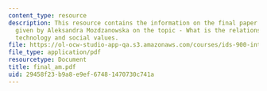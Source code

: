 ```yaml
---
content_type: resource
description: This resource contains the information on the final paper of the course
  given by Aleksandra Mozdzanowska on the topic - What is the relationship between
  technology and social values.
file: https://ol-ocw-studio-app-qa.s3.amazonaws.com/courses/ids-900-integrating-doctoral-seminar-on-emerging-technologies-fall-2005/29458f23b9a8e9ef67481470730c741a_final_am.pdf
file_type: application/pdf
resourcetype: Document
title: final_am.pdf
uid: 29458f23-b9a8-e9ef-6748-1470730c741a
---
```

